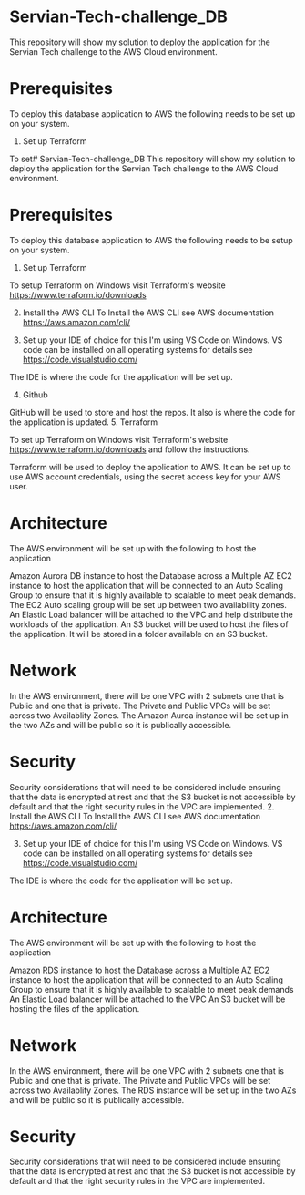 # Servian-Tech-challenge_DB
This repository will show my solution to deploy the application for the Servian Tech challenge to the AWS Cloud environment.

# Prerequisites

To deploy this database application to AWS the following needs to be set up on your system.

1. Set up Terraform

To set# Servian-Tech-challenge_DB
This repository will show my solution to deploy the application for the Servian Tech challenge to the AWS Cloud environment.

# Prerequisites

To deploy this database application to AWS the following needs to be setup on your system.

1. Set up Terraform

To setup Terraform on Windows visit Terraform's website https://www.terraform.io/downloads

2. Install the AWS CLI
To Install the AWS CLI see AWS documentation https://aws.amazon.com/cli/

3. Set up your IDE of choice for this I'm using VS Code on Windows. VS code can be installed on all operating systems for details see 
https://code.visualstudio.com/

The IDE is where the code for the application will be set up.

4. Github

GitHub will be used to store and host the repos. It also is where the code for the application is updated. 
5. Terraform

To set up Terraform on Windows visit Terraform's website https://www.terraform.io/downloads and follow the instructions. 

Terraform will be used to deploy the application to AWS. It can be set up to use AWS account credentials, using the secret access key for your AWS user.
# Architecture
The AWS environment will be set up with the following to host the application

Amazon Aurora DB instance to host the Database across a Multiple AZ 
EC2 instance to host the application that will be connected to an Auto Scaling Group to ensure that it is highly available to scalable to meet peak demands. The EC2 Auto scaling group will be set up between two availability zones. 
An Elastic Load balancer will be attached to the VPC and help distribute the workloads of the application. 
An S3 bucket will be used to host the files of the application. It will be stored in a folder available on an S3 bucket.
 

# Network
In the AWS environment, there will be one VPC with 2 subnets one that is Public and one that is private. The Private and Public VPCs will be set across two Availablity Zones. The Amazon Auroa instance will be set up in the two AZs and will be public so it is publically accessible. 
# Security

Security considerations that will need to be considered include ensuring that the data is encrypted at rest and that the S3 bucket is not accessible by default and that the right security rules in the VPC are implemented. 
2. Install the AWS CLI
To Install the AWS CLI see AWS documentation https://aws.amazon.com/cli/

3. Set up your IDE of choice for this I'm using VS Code on Windows. VS code can be installed on all operating systems for details see 
https://code.visualstudio.com/

The IDE is where the code for the application will be set up.

# Architecture
The AWS environment will be set up with the following to host the application

Amazon RDS instance to host the Database across a Multiple AZ 
EC2 instance to host the application that will be connected to an Auto Scaling Group to ensure that it is highly available to scalable to meet peak demands
An Elastic Load balancer will be attached to the VPC 
An S3 bucket will be hosting the files of the application.

# Network
In the AWS environment, there will be one VPC with 2 subnets one that is Public and one that is private. The Private and Public VPCs will be set across two Availablity Zones. The RDS instance will be set up in the two AZs and will be public so it is publically accessible. 
# Security

Security considerations that will need to be considered include ensuring that the data is encrypted at rest and that the S3 bucket is not accessible by default and that the right security rules in the VPC are implemented.
